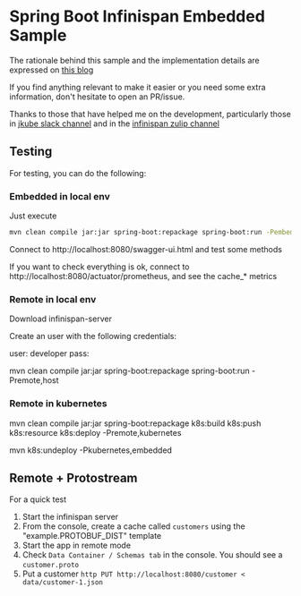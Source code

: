 # Spring Boot Infinispan Embedded Sample

The rationale behind this sample and the implementation details are expressed on [this blog](https://blog.ramon-gordillo.dev/2020/12/spring-boot-embedded-cache-with-infinispan-in-kubernetes/)

If you find anything relevant to make it easier or you need some extra information, don't hesitate to open an PR/issue.

Thanks to those that have helped me on the development, particularly those in [jkube slack channel](https://app.slack.com/client/T027F3GAJ/CKATNCPA4) and in the [infinispan zulip channel](https://infinispan.zulipchat.com/)

## Testing
For testing, you can do the following:

### Embedded in local env
Just execute 

```bash
mvn clean compile jar:jar spring-boot:repackage spring-boot:run -Pembedded,host
```

Connect to http://localhost:8080/swagger-ui.html and test some methods

If you want to check everything is ok, connect to http://localhost:8080/actuator/prometheus, and see the cache_* metrics

### Remote in local env
Download infinispan-server

Create an user with the following credentials:

user: developer
pass: 

mvn clean compile jar:jar spring-boot:repackage spring-boot:run -Premote,host

### Remote in kubernetes

mvn clean compile jar:jar spring-boot:repackage k8s:build k8s:push k8s:resource k8s:deploy -Premote,kubernetes

mvn k8s:undeploy -Pkubernetes,embedded

## Remote + Protostream

For a quick test

1. Start the infinispan server
2. From the console, create a cache called `customers` using the "example.PROTOBUF_DIST" template
3. Start the app in remote mode
4. Check `Data Container / Schemas tab` in the console. You should see a `customer.proto`
5. Put a customer `http PUT http://localhost:8080/customer < data/customer-1.json`